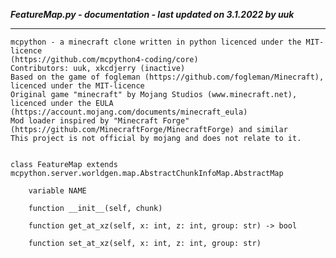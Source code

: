 ***FeatureMap.py - documentation - last updated on 3.1.2022 by uuk***
___

    mcpython - a minecraft clone written in python licenced under the MIT-licence 
    (https://github.com/mcpython4-coding/core)
    Contributors: uuk, xkcdjerry (inactive)
    Based on the game of fogleman (https://github.com/fogleman/Minecraft), licenced under the MIT-licence
    Original game "minecraft" by Mojang Studios (www.minecraft.net), licenced under the EULA
    (https://account.mojang.com/documents/minecraft_eula)
    Mod loader inspired by "Minecraft Forge" (https://github.com/MinecraftForge/MinecraftForge) and similar
    This project is not official by mojang and does not relate to it.


    class FeatureMap extends mcpython.server.worldgen.map.AbstractChunkInfoMap.AbstractMap

        variable NAME

        function __init__(self, chunk)

        function get_at_xz(self, x: int, z: int, group: str) -> bool

        function set_at_xz(self, x: int, z: int, group: str)